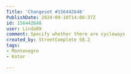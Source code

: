 ```yaml
---
Title: 'Changeset #156442648'
PublishDate: 2024-09-10T14:06:37Z
id: 156442648
user: Linda89
comment: Specify whether there are cycleways
created_by: StreetComplete 58.2
tags:
- Montenegro
- Kotor

---
```

